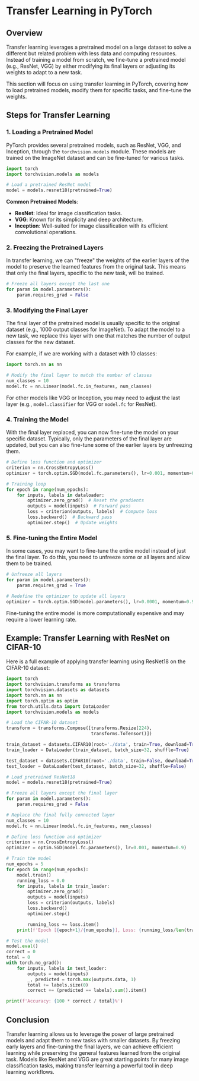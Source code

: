 # Transfer Learning in PyTorch

## Overview
Transfer learning leverages a pretrained model on a large dataset to solve a different but related problem with less data and computing resources. Instead of training a model from scratch, we fine-tune a pretrained model (e.g., ResNet, VGG) by either modifying its final layers or adjusting its weights to adapt to a new task.

This section will focus on using transfer learning in PyTorch, covering how to load pretrained models, modify them for specific tasks, and fine-tune the weights.

## Steps for Transfer Learning

### 1. **Loading a Pretrained Model**
   PyTorch provides several pretrained models, such as ResNet, VGG, and Inception, through the `torchvision.models` module. These models are trained on the ImageNet dataset and can be fine-tuned for various tasks.

   ```python
   import torch
   import torchvision.models as models

   # Load a pretrained ResNet model
   model = models.resnet18(pretrained=True)
   ```

   **Common Pretrained Models**:
   - **ResNet**: Ideal for image classification tasks.
   - **VGG**: Known for its simplicity and deep architecture.
   - **Inception**: Well-suited for image classification with its efficient convolutional operations.

### 2. **Freezing the Pretrained Layers**
   In transfer learning, we can "freeze" the weights of the earlier layers of the model to preserve the learned features from the original task. This means that only the final layers, specific to the new task, will be trained.

   ```python
   # Freeze all layers except the last one
   for param in model.parameters():
       param.requires_grad = False
   ```

### 3. **Modifying the Final Layer**
   The final layer of the pretrained model is usually specific to the original dataset (e.g., 1000 output classes for ImageNet). To adapt the model to a new task, we replace this layer with one that matches the number of output classes for the new dataset.

   For example, if we are working with a dataset with 10 classes:

   ```python
   import torch.nn as nn

   # Modify the final layer to match the number of classes
   num_classes = 10
   model.fc = nn.Linear(model.fc.in_features, num_classes)
   ```

   For other models like VGG or Inception, you may need to adjust the last layer (e.g., `model.classifier` for VGG or `model.fc` for ResNet).

### 4. **Training the Model**
   With the final layer replaced, you can now fine-tune the model on your specific dataset. Typically, only the parameters of the final layer are updated, but you can also fine-tune some of the earlier layers by unfreezing them.

   ```python
   # Define loss function and optimizer
   criterion = nn.CrossEntropyLoss()
   optimizer = torch.optim.SGD(model.fc.parameters(), lr=0.001, momentum=0.9)

   # Training loop
   for epoch in range(num_epochs):
       for inputs, labels in dataloader:
           optimizer.zero_grad()  # Reset the gradients
           outputs = model(inputs)  # Forward pass
           loss = criterion(outputs, labels)  # Compute loss
           loss.backward()  # Backward pass
           optimizer.step()  # Update weights
   ```

### 5. **Fine-tuning the Entire Model**
   In some cases, you may want to fine-tune the entire model instead of just the final layer. To do this, you need to unfreeze some or all layers and allow them to be trained.

   ```python
   # Unfreeze all layers
   for param in model.parameters():
       param.requires_grad = True

   # Redefine the optimizer to update all layers
   optimizer = torch.optim.SGD(model.parameters(), lr=0.0001, momentum=0.9)
   ```

   Fine-tuning the entire model is more computationally expensive and may require a lower learning rate.

## Example: Transfer Learning with ResNet on CIFAR-10

Here is a full example of applying transfer learning using ResNet18 on the CIFAR-10 dataset:

```python
import torch
import torchvision.transforms as transforms
import torchvision.datasets as datasets
import torch.nn as nn
import torch.optim as optim
from torch.utils.data import DataLoader
import torchvision.models as models

# Load the CIFAR-10 dataset
transform = transforms.Compose([transforms.Resize(224),
                                transforms.ToTensor()])

train_dataset = datasets.CIFAR10(root='./data', train=True, download=True, transform=transform)
train_loader = DataLoader(train_dataset, batch_size=32, shuffle=True)

test_dataset = datasets.CIFAR10(root='./data', train=False, download=True, transform=transform)
test_loader = DataLoader(test_dataset, batch_size=32, shuffle=False)

# Load pretrained ResNet18
model = models.resnet18(pretrained=True)

# Freeze all layers except the final layer
for param in model.parameters():
    param.requires_grad = False

# Replace the final fully connected layer
num_classes = 10
model.fc = nn.Linear(model.fc.in_features, num_classes)

# Define loss function and optimizer
criterion = nn.CrossEntropyLoss()
optimizer = optim.SGD(model.fc.parameters(), lr=0.001, momentum=0.9)

# Train the model
num_epochs = 5
for epoch in range(num_epochs):
    model.train()
    running_loss = 0.0
    for inputs, labels in train_loader:
        optimizer.zero_grad()
        outputs = model(inputs)
        loss = criterion(outputs, labels)
        loss.backward()
        optimizer.step()

        running_loss += loss.item()
    print(f'Epoch [{epoch+1}/{num_epochs}], Loss: {running_loss/len(train_loader)}')

# Test the model
model.eval()
correct = 0
total = 0
with torch.no_grad():
    for inputs, labels in test_loader:
        outputs = model(inputs)
        _, predicted = torch.max(outputs.data, 1)
        total += labels.size(0)
        correct += (predicted == labels).sum().item()

print(f'Accuracy: {100 * correct / total}%')
```

## Conclusion
Transfer learning allows us to leverage the power of large pretrained models and adapt them to new tasks with smaller datasets. By freezing early layers and fine-tuning the final layers, we can achieve efficient learning while preserving the general features learned from the original task. Models like ResNet and VGG are great starting points for many image classification tasks, making transfer learning a powerful tool in deep learning workflows.
